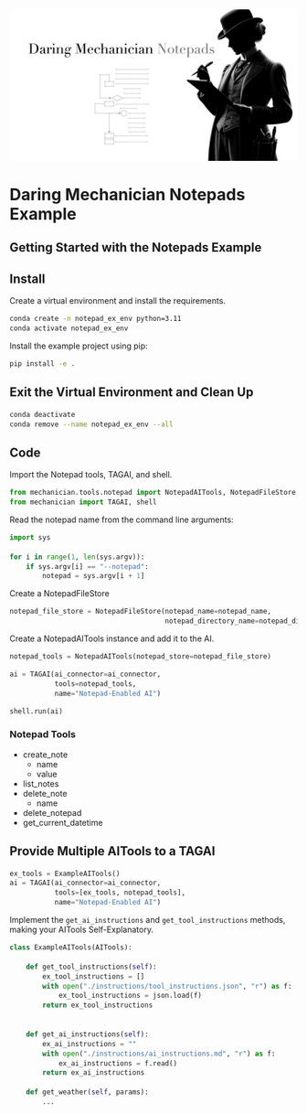 <img src="../../docs/images/dm_notepads_1600x840.png" alt="Daring Mechanician Notepads"  style="max-width: 100%; height: auto float: right;">

<p style="clear: both; margin-top: 0; font-family: 'Tratatello', serif; color: darkgrey;">


# Daring Mechanician Notepads Example

## Getting Started with the Notepads Example


## Install

Create a virtual environment and install the requirements.

```bash
conda create -n notepad_ex_env python=3.11
conda activate notepad_ex_env
```

Install the example project using pip:

```bash
pip install -e .
```


## Exit the Virtual Environment and Clean Up

```bash
conda deactivate
conda remove --name notepad_ex_env --all
```


## Code

Import the Notepad tools, TAGAI, and shell.

```python
from mechanician.tools.notepad import NotepadAITools, NotepadFileStore
from mechanician import TAGAI, shell
```

Read the notepad name from the command line arguments:

```python
import sys

for i in range(1, len(sys.argv)):
    if sys.argv[i] == "--notepad":
        notepad = sys.argv[i + 1]
```


Create a NotepadFileStore
 
```python
notepad_file_store = NotepadFileStore(notepad_name=notepad_name,
                                      notepad_directory_name=notepad_directory_name)
```

Create a NotepadAITools instance and add it to the AI.

```python
notepad_tools = NotepadAITools(notepad_store=notepad_file_store)
```

```python
ai = TAGAI(ai_connector=ai_connector, 
           tools=notepad_tools,
           name="Notepad-Enabled AI")
```

```python
shell.run(ai)
```

### Notepad Tools

* create_note
  * name
  * value
* list_notes
* delete_note
  * name
* delete_notepad
* get_current_datetime


## Provide Multiple AITools to a TAGAI

```python
ex_tools = ExampleAITools()
ai = TAGAI(ai_connector=ai_connector, 
           tools=[ex_tools, notepad_tools],
           name="Notepad-Enabled AI")
```


Implement the `get_ai_instructions` and `get_tool_instructions` methods, making your AITools Self-Explanatory.

```python
class ExampleAITools(AITools):

    def get_tool_instructions(self):
        ex_tool_instructions = []
        with open("./instructions/tool_instructions.json", "r") as f:
            ex_tool_instructions = json.load(f)
        return ex_tool_instructions
    

    def get_ai_instructions(self):
        ex_ai_instructions = ""
        with open("./instructions/ai_instructions.md", "r") as f:
            ex_ai_instructions = f.read()
        return ex_ai_instructions

    def get_weather(self, params):
        ...
```
